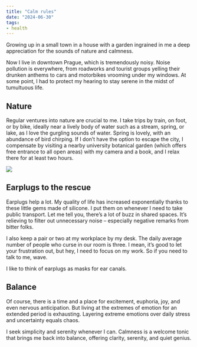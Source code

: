 ```yaml
---
title: "Calm rules"
date: "2024-06-30"
tags:
- health
---
```


Growing up in a small town in a house with a garden ingrained in me a deep appreciation for the sounds of nature and calmness.

Now I live in downtown Prague, which is tremendously noisy. Noise pollution is everywhere, from roadworks and tourist groups yelling their drunken anthems to cars and motorbikes vrooming under my windows. At some point, I had to protect my hearing to stay serene in the midst of tumultuous life.

## Nature

Regular ventures into nature are crucial to me. I take trips by train, on foot, or by bike, ideally near a lively body of water such as a stream, spring, or lake, as I love the gurgling sounds of water. Spring is lovely, with an abundance of bird chirping. If I don’t have the option to escape the city, I compensate by visiting a nearby university botanical garden (which offers free entrance to all open areas) with my camera and a book, and I relax there for at least two hours.



![](https://prod-files-secure.s3.us-west-2.amazonaws.com/f5deadae-ba82-4e68-be95-62a86f98c54e/100965ef-db83-405e-af36-bb793ec3667c/_DSF6774.jpg?X-Amz-Algorithm=AWS4-HMAC-SHA256&X-Amz-Content-Sha256=UNSIGNED-PAYLOAD&X-Amz-Credential=AKIAT73L2G45HZZMZUHI%2F20240630%2Fus-west-2%2Fs3%2Faws4_request&X-Amz-Date=20240630T114014Z&X-Amz-Expires=3600&X-Amz-Signature=041708693ed19762c458f4850011191b75ec41b5d4d0b8d2d608eccdf8ddf107&X-Amz-SignedHeaders=host&x-id=GetObject)

## Earplugs to the rescue

Earplugs help a lot. My quality of life has increased exponentially thanks to these little gems made of silicone. I put them on whenever I need to take public transport. Let me tell you, there’s a lot of buzz in shared spaces. It’s relieving to filter out unnecessary noise – especially negative remarks from bitter folks.

I also keep a pair or two at my workplace by my desk. The daily average number of people who curse in our room is three. I mean, it’s good to let your frustration out, but hey, I need to focus on my work. So if you need to talk to me, wave.

I like to think of earplugs as masks for ear canals.

## Balance

Of course, there is a time and a place for excitement, euphoria, joy, and even nervous anticipation. But living at the extremes of emotion for an extended period is exhausting. Layering extreme emotions over daily stress and uncertainty equals chaos.



I seek simplicity and serenity whenever I can. Calmness is a welcome tonic that brings me back into balance, offering clarity, serenity, and quiet genius.
